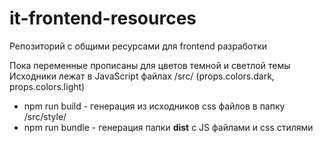 # it-frontend-resources
Репозиторий с общими ресурсами для frontend разработки

Пока переменные прописаны для цветов темной и светлой темы
Исходники лежат в JavaScript файлах /src/ (props.colors.dark, props.colors.light)

 - npm run build - генерация из исходников css файлов в папку
   /src/style/ 
 - npm run bundle - генерация папки **dist** с JS файлами и css
   стилями
